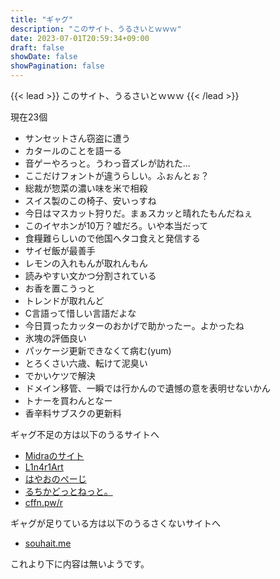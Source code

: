 ```yaml
---
title: "ギャグ"
description: "このサイト、うるさいとｗｗｗ"
date: 2023-07-01T20:59:34+09:00
draft: false
showDate: false
showPagination: false
---
```


{{< lead >}}
このサイト、うるさいとｗｗｗ
{{< /lead >}}

現在23個

- サンセットさん窃盗に遭う
- カタールのことを語ーる
- 音ゲーやろっと。うわっ音ズレが訪れた…
- ここだけフォントが違うらしい。ふぉんとぉ？
- 総裁が惣菜の濃い味を米で相殺
- スイス製のこの椅子、安いっすね
- 今日はマスカット狩りだ。まぁスカッと晴れたもんだねぇ
- このイヤホンが10万？嘘だろ。いや本当だって
- 食糧難らしいので他国へタコ食えと発信する
- サイゼ飯が最善手
- レモンの入れもんが取れんもん
- 読みやすい文かつ分割されている
- お香を置こうっと
- トレンドが取れんど
- C言語って惜しい言語だよな
- 今日買ったカッターのおかげで助かったー。よかったね
- 氷塊の評価良い
- パッケージ更新できなくて病む(yum)
- とろくさい六歳、転けて泥臭い
- でかいケツで解決
- ドメイン移管、一瞬では行かんので遺憾の意を表明せないかん
- トナーを買わんとなー
- 香辛料サブスクの更新料

ギャグ不足の方は以下のうるサイトへ

- [Midraのサイト](https://midra.me/)
- [L1n4r1Art](https://l1n4r1.art/gyagu/)
- [はやおのぺーじ](https://www.hayao0819.com/gyagu)
- [るちかどっとねっと。](https://lutica.net/gyagu.html)
- [cffn.pw/r](https://cffn.pw/r/gyagu)

ギャグが足りている方は以下のうるさくないサイトへ

- [souhait.me](https://souhait.me/gyagu)

これより下に内容は無いようです。
